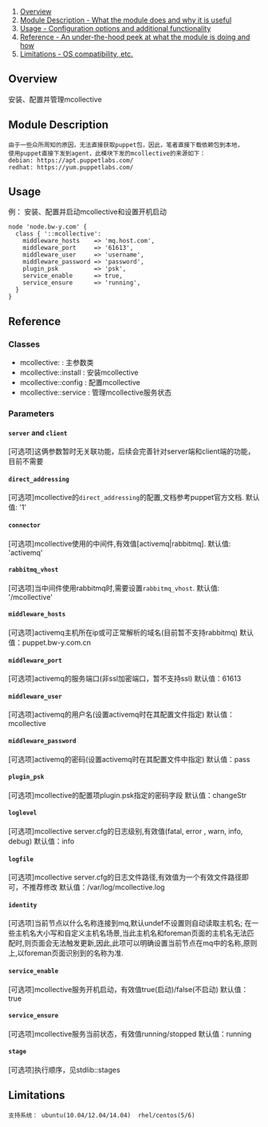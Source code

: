 1. [Overview](#overview)
2. [Module Description - What the module does and why it is useful](#module-description)
3. [Usage - Configuration options and additional functionality](#usage)
5. [Reference - An under-the-hood peek at what the module is doing and how](#reference)
5. [Limitations - OS compatibility, etc.](#limitations)

## Overview

安装、配置并管理mcollective

## Module Description

```
由于一些众所周知的原因，无法直接获取puppet包，因此，笔者直接下载依赖包到本地，
使用puppet直接下发到agent，此模块下发的mcollective的来源如下：
debian: https://apt.puppetlabs.com/
redhat: https://yum.puppetlabs.com/
```

## Usage

例： 安装、配置并启动mcollective和设置开机启动

```
node 'node.bw-y.com' {
  class { '::mcollective':
    middleware_hosts    => 'mq.host.com',
    middleware_port     => '61613',
    middleware_user     => 'username',
    middleware_password => 'password',
    plugin_psk          => 'psk',
    service_enable      => true,
    service_ensure      => 'running', 
  }
}
```

## Reference

### Classes

* mcollective:           : 主参数类
* mcollective::install   : 安装mcollective 
* mcollective::config    : 配置mcollective
* mcollective::service   : 管理mcollective服务状态

### Parameters

#### `server` and `client`
[可选项]这俩参数暂时无关联功能，后续会完善针对server端和client端的功能，目前不需要
#### `direct_addressing`
[可选项]mcollective的`direct_addressing`的配置,文档参考puppet官方文档. 默认值: '1'
#### `connector`
[可选项]mcollective使用的中间件,有效值[activemq|rabbitmq].  默认值: 'activemq'
#### `rabbitmq_vhost`
[可选项]当中间件使用rabbitmq时,需要设置`rabbitmq_vhost`. 默认值: '/mcollective'
#### `middleware_hosts`
[可选项]activemq主机所在ip或可正常解析的域名(目前暂不支持rabbitmq)   默认值：puppet.bw-y.com.cn
#### `middleware_port`
[可选项]activemq的服务端口(非ssl加密端口，暂不支持ssl)   默认值：61613
#### `middleware_user`
[可选项]activemq的用户名(设置activemq时在其配置文件指定)   默认值：mcollective
#### `middleware_password`
[可选项]activemq的密码(设置activemq时在其配置文件中指定)   默认值：pass
#### `plugin_psk`
[可选项]mcollective的配置项plugin.psk指定的密码字段  默认值：changeStr
#### `loglevel`
[可选项]mcollective server.cfg的日志级别,有效值(fatal, error , warn, info, debug)  默认值：info
#### `logfile`
[可选项]mcollective server.cfg的日志文件路径,有效值为一个有效文件路径即可，不推荐修改   默认值：/var/log/mcollective.log
#### `identity`
[可选项]当前节点以什么名称连接到mq,默认undef不设置则自动读取主机名; 在一些主机名大小写和自定义主机名场景,当此主机名和foreman页面的主机名无法匹配时,则页面会无法触发更新,因此,此项可以明确设置当前节点在mq中的名称,原则上,以foreman页面识别到的名称为准.
#### `service_enable`
[可选项]mcollective服务开机启动，有效值true(启动)/false(不启动)   默认值：true
#### `service_ensure`
[可选项]mcollective服务当前状态，有效值running/stopped    默认值：running
#### `stage`
[可选项]执行顺序，见stdlib::stages

## Limitations

```
支持系统： ubuntu(10.04/12.04/14.04)  rhel/centos(5/6)
```
